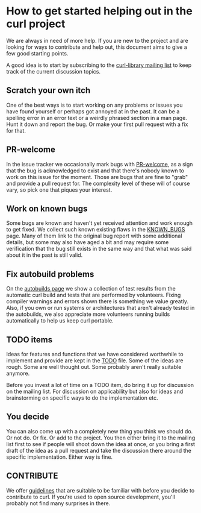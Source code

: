 # How to get started helping out in the curl project

We are always in need of more help. If you are new to the project and are
looking for ways to contribute and help out, this document aims to give a few
good starting points.

A good idea is to start by subscribing to the [curl-library mailing
list](https://cool.haxx.se/mailman/listinfo/curl-library) to keep track of the
current discussion topics.

## Scratch your own itch

One of the best ways is to start working on any problems or issues you have
found yourself or perhaps got annoyed at in the past. It can be a spelling
error in an error text or a weirdly phrased section in a man page. Hunt it
down and report the bug. Or make your first pull request with a fix for that.

## PR-welcome

In the issue tracker we occasionally mark bugs with
[PR-welcome](https://github.com/curl/curl/labels/PR-welcome), as a sign that
the bug is acknowledged to exist and that there's nobody known to work on this
issue for the moment. Those are bugs that are fine to "grab" and provide a
pull request for. The complexity level of these will of course vary, so pick
one that piques your interest.

## Work on known bugs

Some bugs are known and haven't yet received attention and work enough to get
fixed. We collect such known existing flaws in the
[KNOWN_BUGS](https://curl.haxx.se/docs/knownbugs.html) page. Many of them link
to the original bug report with some additional details, but some may also
have aged a bit and may require some verification that the bug still exists in
the same way and that what was said about it in the past is still valid.

## Fix autobuild problems

On the [autobuilds page](https://curl.haxx.se/dev/builds.html) we show a
collection of test results from the automatic curl build and tests that are
performed by volunteers. Fixing compiler warnings and errors shown there is
something we value greatly. Also, if you own or run systems or architectures
that aren't already tested in the autobuilds, we also appreciate more
volunteers running builds automatically to help us keep curl portable.

## TODO items

Ideas for features and functions that we have considered worthwhile to
implement and provide are kept in the
[TODO](https://curl.haxx.se/docs/todo.html) file. Some of the ideas are
rough. Some are well thought out. Some probably aren't really suitable
anymore.

Before you invest a lot of time on a TODO item, do bring it up for discussion
on the mailing list. For discussion on applicability but also for ideas and
brainstorming on specific ways to do the implementation etc.

## You decide

You can also come up with a completely new thing you think we should do. Or
not do. Or fix. Or add to the project. You then either bring it to the mailing
list first to see if people will shoot down the idea at once, or you bring a
first draft of the idea as a pull request and take the discussion there around
the specific implementation. Either way is fine.

## CONTRIBUTE

We offer [guidelines](https://curl.haxx.se/dev/contribute.html) that are
suitable to be familiar with before you decide to contribute to curl. If
you're used to open source development, you'll probably not find many
surprises in there.
